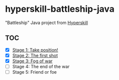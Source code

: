 # hyperskill-battleship-java

"Battleship" Java project from [Hyperskill](https://hyperskill.org/)

## TOC

- [x] [Stage 1: Take position!](src/main/java/stage1/project/Main.java)
- [x] [Stage 2: The first shot](src/main/java/stage2/project/Main.java)
- [x] [Stage 3: Fog of war](src/main/java/stage3/project/Main.java)
- [ ] Stage 4: The end of the war
- [ ] Stage 5: Friend or foe
